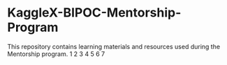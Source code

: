 # KaggleX-BIPOC-Mentorship-Program
This repository contains learning materials and resources used during the Mentorship program.
1
2
3
4
5
6
7

